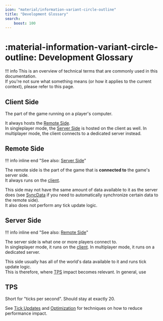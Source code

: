 ```yaml
---
icon: "material/information-variant-circle-outline"
title: "Development Glossary"
search:
    boost: 100
---
```



<!--
    !!!!!!!!!!!!!!!!!!!!!!!!!!!!!!!!!!!!  IMPORTANT  !!!!!!!!!!!!!!!!!!!!!!!!!!!!!!!!!!
    !!                                                                               !!
    !!   When editing this document, always keep the entries in alphabetical order   !!
    !!                                                                               !!
    !!!!!!!!!!!!!!!!!!!!!!!!!!!!!!!!!!!!!!!!!!!!!!!!!!!!!!!!!!!!!!!!!!!!!!!!!!!!!!!!!!!
-->


# :material-information-variant-circle-outline: Development Glossary

!!! info
    This is an overview of technical terms that are commonly used in this documentation.  
    If you're not sure what something means (or how it applies to the current context), please refer to this page.


## Client Side

The part of the game running on a player's computer.

It always hosts the [Remote Side](#remote-side).  
In singleplayer mode, the [Server Side](#server-side) is hosted on the client as well. In multiplayer mode, the client
connects to a dedicated server instead.


## Remote Side

!!! info inline end "See also: [Server Side](#server-side)"

The remote side is the part of the game that is **connected to** the game's server side.  
It always runs on the [client](#client-side).

This side may not have the same amount of data available to it as the server does (see [SyncData](../SyncData) if you
need to automatically synchronize certain data to the remote side).  
It also does not perform any tick update logic.


## Server Side

!!! info inline end "See also: [Remote Side](#remote-side)"

The server side is what one or more players connect to.  
In singleplayer mode, it runs on the [client](#client-side). In multiplayer mode, it runs on a dedicated server.

This side usually has all of the world's data available to it and runs tick update logic.  
This is therefore, where [TPS](#tps) impact becomes relevant. In general, use 


## TPS

Short for "ticks per second". Should stay at exactly 20.

See [Tick Updates](General-Topics/Tick%20Updates.md) and [Optimization](General-Topics/Optimization.md) for techniques
on how to reduce performance impact.